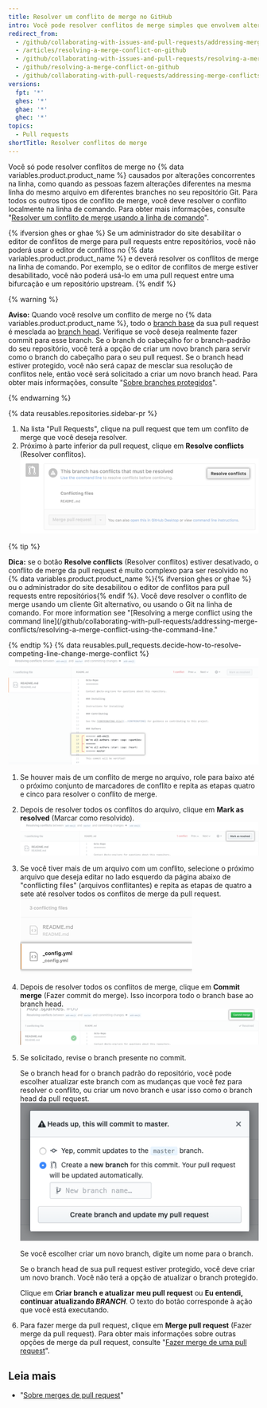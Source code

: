 ```yaml
---
title: Resolver um conflito de merge no GitHub
intro: Você pode resolver conflitos de merge simples que envolvem alterações concorrentes na linha usando o editor de conflitos.
redirect_from:
  - /github/collaborating-with-issues-and-pull-requests/addressing-merge-conflicts/resolving-a-merge-conflict-on-github
  - /articles/resolving-a-merge-conflict-on-github
  - /github/collaborating-with-issues-and-pull-requests/resolving-a-merge-conflict-on-github
  - /github/resolving-a-merge-conflict-on-github
  - /github/collaborating-with-pull-requests/addressing-merge-conflicts/resolving-a-merge-conflict-on-github
versions:
  fpt: '*'
  ghes: '*'
  ghae: '*'
  ghec: '*'
topics:
  - Pull requests
shortTitle: Resolver conflitos de merge
---
```


Você só pode resolver conflitos de merge no {% data variables.product.product_name %} causados por alterações concorrentes na linha, como quando as pessoas fazem alterações diferentes na mesma linha do mesmo arquivo em diferentes branches no seu repositório Git. Para todos os outros tipos de conflito de merge, você deve resolver o conflito localmente na linha de comando. Para obter mais informações, consulte "[Resolver um conflito de merge usando a linha de comando](/articles/resolving-a-merge-conflict-using-the-command-line/)".

{% ifversion ghes or ghae %}
Se um administrador do site desabilitar o editor de conflitos de merge para pull requests entre repositórios, você não poderá usar o editor de conflitos no {% data variables.product.product_name %} e deverá resolver os conflitos de merge na linha de comando. Por exemplo, se o editor de conflitos de merge estiver desabilitado, você não poderá usá-lo em uma pull request entre uma bifurcação e um repositório upstream.
{% endif %}

{% warning %}

**Aviso:** Quando você resolve um conflito de merge no {% data variables.product.product_name %},  todo o [branch base](/github/getting-started-with-github/github-glossary#base-branch) da sua pull request é mesclada ao [branch head](/github/getting-started-with-github/github-glossary#head-branch). Verifique se você deseja realmente fazer commit para esse branch. Se o branch do cabeçalho for o branch-padrão do seu repositório, você terá a opção de criar um novo branch para servir como o branch do cabeçalho para o seu pull request. Se o branch head estiver protegido, você não será capaz de mesclar sua resolução de conflitos nele, então você será solicitado a criar um novo branch head. Para obter mais informações, consulte "[Sobre branches protegidos](/github/administering-a-repository/about-protected-branches)".

{% endwarning %}

{% data reusables.repositories.sidebar-pr %}
1. Na lista "Pull Requests", clique na pull request que tem um conflito de merge que você deseja resolver.
1. Próximo à parte inferior da pull request, clique em **Resolve conflicts** (Resolver conflitos). ![Botão de resolução de conflitos de merge](/assets/images/help/pull_requests/resolve-merge-conflicts-button.png)

 {% tip %}

 **Dica:** se o botão **Resolve conflicts** (Resolver conflitos) estiver desativado, o conflito de merge da pull request é muito complexo para ser resolvido no {% data variables.product.product_name %}{% ifversion ghes or ghae %} ou o administrador do site desabilitou o editor de conflitos para pull requests entre repositórios{% endif %}. Você deve resolver o conflito de merge usando um cliente Git alternativo, ou usando o Git na linha de comando. For more information see "\[Resolving a merge conflict using the command line\](/github/collaborating-with-pull-requests/addressing-merge-conflicts/resolving-a-merge-conflict-using-the-command-line."

 {% endtip %}
{% data reusables.pull_requests.decide-how-to-resolve-competing-line-change-merge-conflict %}
 ![Exemplo de exibição de conflito de merge com marcadores de conflito](/assets/images/help/pull_requests/view-merge-conflict-with-markers.png)
1. Se houver mais de um conflito de merge no arquivo, role para baixo até o próximo conjunto de marcadores de conflito e repita as etapas quatro e cinco para resolver o conflito de merge.
1. Depois de resolver todos os conflitos do arquivo, clique em **Mark as resolved** (Marcar como resolvido). ![Clique no botão marcar como resolvido](/assets/images/help/pull_requests/mark-as-resolved-button.png)
1. Se você tiver mais de um arquivo com um conflito, selecione o próximo arquivo que deseja editar no lado esquerdo da página abaixo de "conflicting files" (arquivos conflitantes) e repita as etapas de quatro a sete até resolver todos os conflitos de merge da pull request. ![Selecione o próximo arquivo conflitante, se aplicável](/assets/images/help/pull_requests/resolve-merge-conflict-select-conflicting-file.png)
1. Depois de resolver todos os conflitos de merge, clique em **Commit merge** (Fazer commit do merge). Isso incorpora todo o branch base ao branch head. ![Botão de resolução de conflitos de merge](/assets/images/help/pull_requests/merge-conflict-commit-changes.png)
1. Se solicitado, revise o branch presente no commit.

   Se o branch head for o branch padrão do repositório, você pode escolher atualizar este branch com as mudanças que você fez para resolver o conflito, ou criar um novo branch e usar isso como o branch head da pull request. ![Solicitar a revisão do branch que será atualizado](/assets/images/help/pull_requests/conflict-resolution-merge-dialog-box.png)

   Se você escolher criar um novo branch, digite um nome para o branch.

   Se o branch head de sua pull request estiver protegido, você deve criar um novo branch. Você não terá a opção de atualizar o branch protegido.

   Clique em **Criar branch e atualizar meu pull request** ou **Eu entendi, continuar atualizando _BRANCH_**. O texto do botão corresponde à ação que você está executando.
1. Para fazer merge da pull request, clique em **Merge pull request** (Fazer merge da pull request). Para obter mais informações sobre outras opções de merge da pull request, consulte "[Fazer merge de uma pull request](/articles/merging-a-pull-request/)".

## Leia mais

- "[Sobre merges de pull request](/pull-requests/collaborating-with-pull-requests/incorporating-changes-from-a-pull-request/about-pull-request-merges)"
